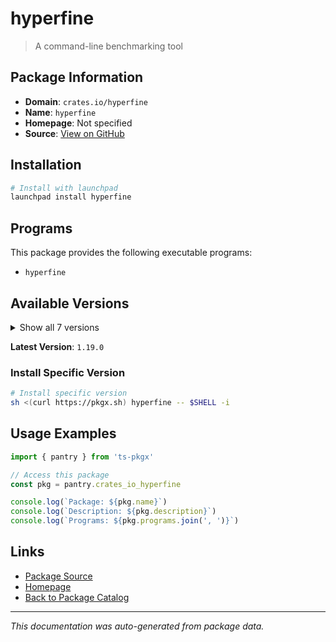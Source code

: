 # hyperfine

> A command-line benchmarking tool

## Package Information

- **Domain**: `crates.io/hyperfine`
- **Name**: `hyperfine`
- **Homepage**: Not specified
- **Source**: [View on GitHub](https://github.com/pkgxdev/pantry/tree/main/projects/crates.io/hyperfine/package.yml)

## Installation

```bash
# Install with launchpad
launchpad install hyperfine
```

## Programs

This package provides the following executable programs:

- `hyperfine`

## Available Versions

<details>
<summary>Show all 7 versions</summary>

- `1.19.0`, `1.18.0`, `1.17.0`, `1.16.1`, `1.16.0`
- `1.15.0`, `0.17.0`

</details>

**Latest Version**: `1.19.0`

### Install Specific Version

```bash
# Install specific version
sh <(curl https://pkgx.sh) hyperfine -- $SHELL -i
```

## Usage Examples

```typescript
import { pantry } from 'ts-pkgx'

// Access this package
const pkg = pantry.crates_io_hyperfine

console.log(`Package: ${pkg.name}`)
console.log(`Description: ${pkg.description}`)
console.log(`Programs: ${pkg.programs.join(', ')}`)
```

## Links

- [Package Source](https://github.com/pkgxdev/pantry/tree/main/projects/crates.io/hyperfine/package.yml)
- [Homepage](#)
- [Back to Package Catalog](../package-catalog.md)

---

*This documentation was auto-generated from package data.*
